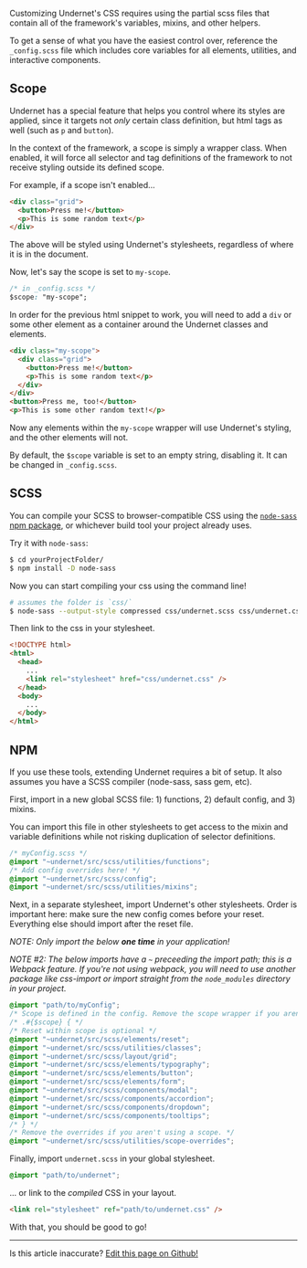 Customizing Undernet's CSS requires using the partial scss files that contain all of the framework's variables, mixins, and other helpers.

To get a sense of what you have the easiest control over, reference the `_config.scss` file which includes core variables for all elements, utilities, and interactive components.

## Scope

Undernet has a special feature that helps you control where its styles are applied, since it targets not _only_ certain class definition, but html tags as well (such as `p` and `button`).

In the context of the framework, a scope is simply a wrapper class. When enabled, it will force all selector and tag definitions of the framework to not receive styling outside its defined scope.

For example, if a scope isn't enabled...

```html
<div class="grid">
  <button>Press me!</button>
  <p>This is some random text</p>
</div>
```

The above will be styled using Undernet's stylesheets, regardless of where it is in the document.

Now, let's say the scope is set to `my-scope`.

```css
/* in _config.scss */
$scope: "my-scope";
```

In order for the previous html snippet to work, you will need to add a `div` or some other element as a container around the Undernet classes and elements.

```html
<div class="my-scope">
  <div class="grid">
    <button>Press me!</button>
    <p>This is some random text</p>
  </div>
</div>
<button>Press me, too!</button>
<p>This is some other random text!</p>
```

Now any elements within the `my-scope` wrapper will use Undernet's styling, and the other elements will not.

By default, the `$scope` variable is set to an empty string, disabling it. It can be changed in `_config.scss`.

## SCSS

You can compile your SCSS to browser-compatible CSS using the [`node-sass` npm package](https://npmjs.org/package/node-sass), or whichever build tool your project already uses.

Try it with `node-sass`:

```sh
$ cd yourProjectFolder/
$ npm install -D node-sass
```

Now you can start compiling your css using the command line!

```sh
# assumes the folder is `css/`
$ node-sass --output-style compressed css/undernet.scss css/undernet.css
```

Then link to the css in your stylesheet.

```html
<!DOCTYPE html>
<html>
  <head>
    ...
    <link rel="stylesheet" href="css/undernet.css" />
  </head>
  <body>
    ...
  </body>
</html>
```

## NPM

If you use these tools, extending Undernet requires a bit of setup. It also assumes you have a SCSS compiler (node-sass, sass gem, etc).

First, import in a new global SCSS file: 1) functions, 2) default config, and 3) mixins.

You can import this file in other stylesheets to get access to the mixin and variable definitions while not risking duplication of selector definitions.

```css
/* myConfig.scss */
@import "~undernet/src/scss/utilities/functions";
/* Add config overrides here! */
@import "~undernet/src/scss/config";
@import "~undernet/src/scss/utilities/mixins";
```

Next, in a separate stylesheet, import Undernet's other stylesheets. Order is important here: make sure the new config comes before your reset. Everything else should import after the reset file.

_NOTE: Only import the below **one time** in your application!_

_NOTE #2: The below imports have a `~` preceeding the import path; this is a Webpack feature. If you're not using webpack, you will need to use another package like css-import or import straight from the `node_modules` directory in your project._

```css
@import "path/to/myConfig";
/* Scope is defined in the config. Remove the scope wrapper if you aren't needing it. */
/* .#{$scope} { */
/* Reset within scope is optional */
@import "~undernet/src/scss/elements/reset";
@import "~undernet/src/scss/utilities/classes";
@import "~undernet/src/scss/layout/grid";
@import "~undernet/src/scss/elements/typography";
@import "~undernet/src/scss/elements/button";
@import "~undernet/src/scss/elements/form";
@import "~undernet/src/scss/components/modal";
@import "~undernet/src/scss/components/accordion";
@import "~undernet/src/scss/components/dropdown";
@import "~undernet/src/scss/components/tooltips";
/* } */
/* Remove the overrides if you aren't using a scope. */
@import "~undernet/src/scss/utilities/scope-overrides";
```

Finally, import `undernet.scss` in your global stylesheet.

```css
@import "path/to/undernet";
```

... or link to the _compiled_ CSS in your layout.

```html
<link rel="stylesheet" ref="path/to/undernet.css" />
```

With that, you should be good to go!

<hr />
<p class="has-right-text">Is this article inaccurate? <a href="https://github.com/geotrev/undernet/tree/master/app/docs/branding.md">Edit this page on Github!</a></p>
